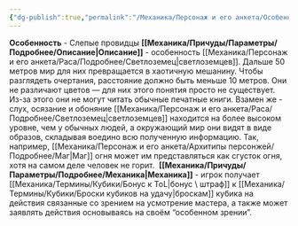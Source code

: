 ```yaml
---
{"dg-publish":true,"permalink":"/Механика/Персонаж и его анкета/Особенности расы/Слепые провидцы/","noteIcon":"","created":"2025-07-30T10:44:50.992+03:00","updated":"2025-07-29T23:53:09.337+03:00"}
---
```


**Особенность** - Слепые провидцы
**[[Механика/Причуды/Параметры/Подробнее/Описание\|Описание]]** - особенность [[Механика/Персонаж и его анкета/Раса/Подробнее/Светлоземец\|светлоземцев]]. Дальше 50 метров мир для них превращается в хаотичную мешанину. Чтобы разглядеть очертания, расстояние должно быть меньше 10 метров. Они не различают цветов — для них этого понятия просто не существует. Из-за этого они не могут читать обычные печатные книги. Взамен же - слух, осязание и обоняние [[Механика/Персонаж и его анкета/Раса/Подробнее/Светлоземец\|светлоземцев]] находится на более высоком уровне, чем у обычных людей, а окружающий мир они видят в виде образов, складывая воедино всю полученную информацию. Так, например, [[Механика/Персонаж и его анкета/Архитипы персонжей/Подробнее/Маг\|Маг]] огня может им представляться как сгусток огня, хотя на самом деле человек не горит. 
**[[Механика/Причуды/Параметры/Подробнее/Механика\|Механика]]** - игрок получает [[Механика/Термины/Кубики/Бонус к ToL\|бонус \ штраф]] к [[Механика/Термины/Кубики/Броски кубиков на удачу\|броскам]] кубика на действия связанные со зрением на усмотрение мастера, а также может заявлять действия основываясь на своём “особенном зрении”. 